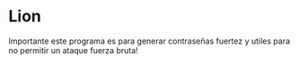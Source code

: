 # Lion 
Importante este programa es para generar contraseñas fuertez y utiles para no permitir un
ataque fuerza bruta!
